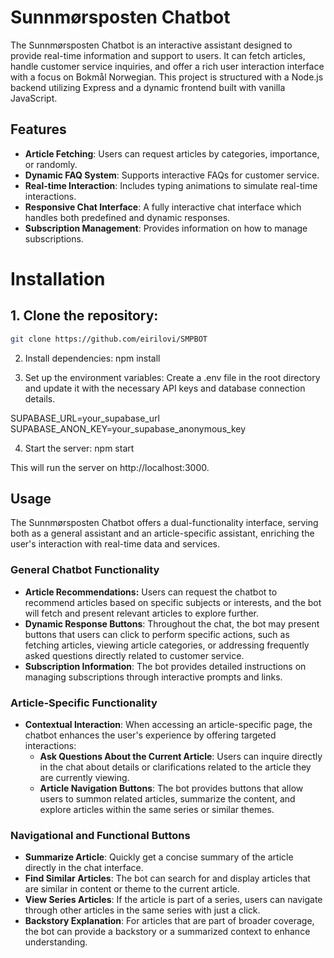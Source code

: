 # Sunnmørsposten Chatbot

The Sunnmørsposten Chatbot is an interactive assistant designed to provide real-time information and support to users. It can fetch articles, handle customer service inquiries, and offer a rich user interaction interface with a focus on Bokmål Norwegian. This project is structured with a Node.js backend utilizing Express and a dynamic frontend built with vanilla JavaScript.

## Features

- **Article Fetching**: Users can request articles by categories, importance, or randomly.
- **Dynamic FAQ System**: Supports interactive FAQs for customer service.
- **Real-time Interaction**: Includes typing animations to simulate real-time interactions.
- **Responsive Chat Interface**: A fully interactive chat interface which handles both predefined and dynamic responses.
- **Subscription Management**: Provides information on how to manage subscriptions.

# Installation

## 1. Clone the repository:
```bash
git clone https://github.com/eirilovi/SMPBOT
```

2. Install dependencies:
npm install

3. Set up the environment variables:
Create a .env file in the root directory and update it with the necessary API keys and database connection details.

SUPABASE_URL=your_supabase_url
SUPABASE_ANON_KEY=your_supabase_anonymous_key


4. Start the server:
npm start


This will run the server on http://localhost:3000.

## Usage

The Sunnmørsposten Chatbot offers a dual-functionality interface, serving both as a general assistant and an article-specific assistant, enriching the user's interaction with real-time data and services.

### General Chatbot Functionality

- **Article Recommendations:** Users can request the chatbot to recommend articles based on specific subjects or interests, and the bot will fetch and present relevant articles to explore further.
- **Dynamic Response Buttons**: Throughout the chat, the bot may present buttons that users can click to perform specific actions, such as fetching articles, viewing article categories, or addressing frequently asked questions directly related to customer service.
- **Subscription Information**: The bot provides detailed instructions on managing subscriptions through interactive prompts and links.

### Article-Specific Functionality

- **Contextual Interaction**: When accessing an article-specific page, the chatbot enhances the user's experience by offering targeted interactions:
  - **Ask Questions About the Current Article**: Users can inquire directly in the chat about details or clarifications related to the article they are currently viewing.
  - **Article Navigation Buttons**: The bot provides buttons that allow users to summon related articles, summarize the content, and explore articles within the same series or similar themes.

### Navigational and Functional Buttons

- **Summarize Article**: Quickly get a concise summary of the article directly in the chat interface.
- **Find Similar Articles**: The bot can search for and display articles that are similar in content or theme to the current article.
- **View Series Articles**: If the article is part of a series, users can navigate through other articles in the same series with just a click.
- **Backstory Explanation**: For articles that are part of broader coverage, the bot can provide a backstory or a summarized context to enhance understanding.  
